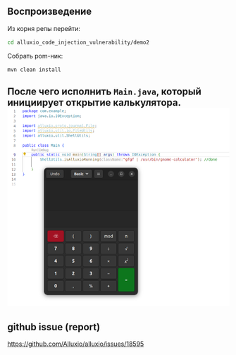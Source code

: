 ## Воспроизведение
Из корня репы перейти:
```bash
cd alluxio_code_injection_vulnerability/demo2
```

Собрать pom-ник:
```bash
mvn clean install
```

После чего исполнить `Main.java`, который инициирует открытие калькулятора.
![img.png](img.png)
---------------------------------
## github issue (report)
https://github.com/Alluxio/alluxio/issues/18595